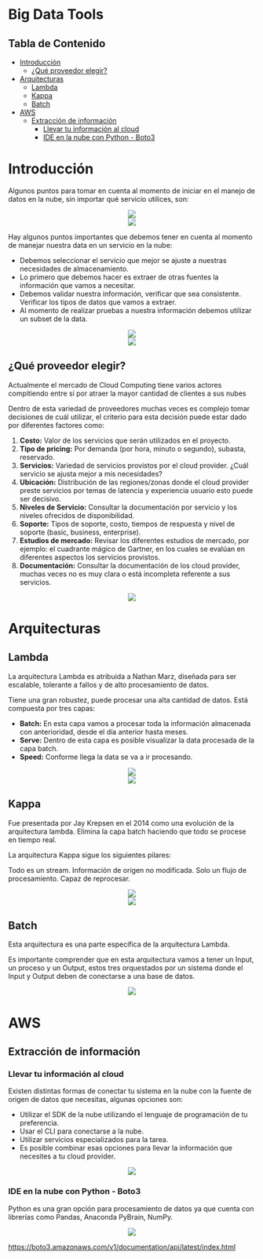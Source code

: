
# Big Data Tools <!-- omit in toc -->

## Tabla de Contenido<!-- omit in toc -->
- [Introducción](#introducción)
  - [¿Qué proveedor elegir?](#qué-proveedor-elegir)
- [Arquitecturas](#arquitecturas)
  - [Lambda](#lambda)
  - [Kappa](#kappa)
  - [Batch](#batch)
- [AWS](#aws)
  - [Extracción de información](#extracción-de-información)
    - [Llevar tu información al cloud](#llevar-tu-información-al-cloud)
    - [IDE en la nube con Python - Boto3](#ide-en-la-nube-con-python---boto3)


# Introducción

Algunos puntos para tomar en cuenta al momento de iniciar en el manejo de datos en la nube, sin importar qué servicio utilices, son:

<div align="center">
  <img src="img/1.png">
</div>

<div align="center">
  <img src="img/2.png">
</div>

Hay algunos puntos importantes que debemos tener en cuenta al momento de manejar nuestra data en un servicio en la nube:

* Debemos seleccionar el servicio que mejor se ajuste a nuestras necesidades de almacenamiento.
* Lo primero que debemos hacer es extraer de otras fuentes la información que vamos a necesitar.
* Debemos validar nuestra información, verificar que sea consistente.
Verificar los tipos de datos que vamos a extraer.
* Al momento de realizar pruebas a nuestra información debemos utilizar un subset de la data.

<div align="center">
  <img src="img/3.png">
</div>

<div align="center">
  <img src="img/4.png">
</div>

## ¿Qué proveedor elegir?

Actualmente el mercado de Cloud Computing tiene varios actores compitiendo entre sí por atraer la mayor cantidad de clientes a sus nubes

Dentro de esta variedad de proveedores muchas veces es complejo tomar decisiones de cuál utilizar, el criterio para esta decisión puede estar dado por diferentes factores como:

1. **Costo:** Valor de los servicios que serán utilizados en el proyecto.
2. **Tipo de pricing:** Por demanda (por hora, minuto o segundo), subasta, reservado.
3. **Servicios:** Variedad de servicios provistos por el cloud provider. ¿Cuál servicio se ajusta mejor a mis necesidades?
4. **Ubicación:** Distribución de las regiones/zonas donde el cloud provider preste servicios por temas de latencia y experiencia usuario esto puede ser decisivo.
5. **Niveles de Servicio:** Consultar la documentación por servicio y los niveles ofrecidos de disponibilidad.
6. **Soporte:** Tipos de soporte, costo, tiempos de respuesta y nivel de soporte (basic, business, enterprise).
7. **Estudios de mercado:** Revisar los diferentes estudios de mercado, por ejemplo: el cuadrante mágico de Gartner, en los cuales se evalúan en diferentes aspectos los servicios provistos.
8. **Documentación:** Consultar la documentación de los cloud provider, muchas veces no es muy clara o está incompleta referente a sus servicios.

<div align="center">
  <img src="img/inforgrafiacloud.webp">
</div>

# Arquitecturas

## Lambda

La arquitectura Lambda es atribuida a Nathan Marz, diseñada para ser escalable, tolerante a fallos y de alto procesamiento de datos.

Tiene una gran robustez, puede procesar una alta cantidad de datos. Está compuesta por tres capas:

* **Batch:** En esta capa vamos a procesar toda la información almacenada con anterioridad, desde el día anterior hasta meses.
* **Serve:** Dentro de esta capa es posible visualizar la data procesada de la capa batch.
* **Speed:** Conforme llega la data se va a ir procesando.

<div align="center">
  <img src="img/5.png">
</div>

<div align="center">
  <img src="img/6.png">
</div>

## Kappa

Fue presentada por Jay Krepsen en el 2014 como una evolución de la arquitectura lambda. Elimina la capa batch haciendo que todo se procese en tiempo real.

La arquitectura Kappa sigue los siguientes pilares:

Todo es un stream.
Información de origen no modificada.
Solo un flujo de procesamiento.
Capaz de reprocesar.

<div align="center">
  <img src="img/7.png">
</div>

<div align="center">
  <img src="img/8.png">
</div>

## Batch

Esta arquitectura es una parte específica de la arquitectura Lambda.

Es importante comprender que en esta arquitectura vamos a tener un Input, un proceso y un Output, estos tres orquestados por un sistema donde el Input y Output deben de conectarse a una base de datos.

<div align="center">
  <img src="img/9.png">
</div>

# AWS

## Extracción de información

### Llevar tu información al cloud

Existen distintas formas de conectar tu sistema en la nube con la fuente de origen de datos que necesitas, algunas opciones son:

* Utilizar el SDK de la nube utilizando el lenguaje de programación de tu preferencia.
* Usar el CLI para conectarse a la nube.
* Utilizar servicios especializados para la tarea.
* Es posible combinar esas opciones para llevar la información que necesites a tu cloud provider.

<div align="center">
  <img src="img/10.png">
</div>

### IDE en la nube con Python - Boto3

Python es una gran opción para procesamiento de datos ya que cuenta con librerías como Pandas, Anaconda PyBrain, NumPy.

<div align="center">
  <img src="img/11.png">
</div>

https://boto3.amazonaws.com/v1/documentation/api/latest/index.html